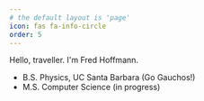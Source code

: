 ```yaml
---
# the default layout is 'page'
icon: fas fa-info-circle
order: 5
---
```


Hello, traveller. I'm Fred Hoffmann.

- B.S. Physics, UC Santa Barbara (Go Gauchos!)
- M.S. Computer Science (in progress)





